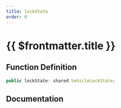 ```yaml
---
title: lockState
order: 0
---
```


# {{ $frontmatter.title }}

## Function Definition

```ts
public lockState: shared.VehicleLockState;
```

## Documentation

<!--@include: ./parts/lockState.md-->
